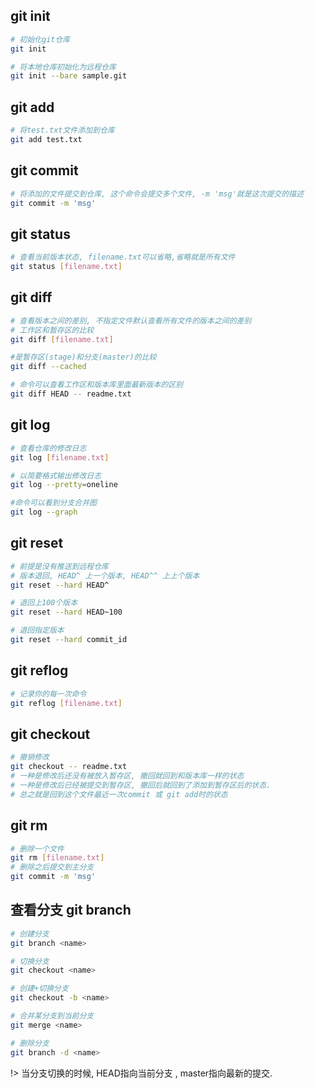 ## git init

```bash
# 初始化git仓库
git init

# 将本地仓库初始化为远程仓库
git init --bare sample.git
```

## git add

```bash
# 将test.txt文件添加到仓库
git add test.txt
```

## git commit

```bash
# 将添加的文件提交到仓库, 这个命令会提交多个文件, -m 'msg'就是这次提交的描述
git commit -m 'msg'
```

## git status

```bash
# 查看当前版本状态, filename.txt可以省略,省略就是所有文件
git status [filename.txt]
```

## git diff

```bash
# 查看版本之间的差别, 不指定文件默认查看所有文件的版本之间的差别
# 工作区和暂存区的比较
git diff [filename.txt]

#是暂存区(stage)和分支(master)的比较
git diff --cached

# 命令可以查看工作区和版本库里面最新版本的区别
git diff HEAD -- readme.txt
```

## git log 

```bash
# 查看仓库的修改日志
git log [filename.txt]

# 以简要格式输出修改日志
git log --pretty=oneline

#命令可以看到分支合并图
git log --graph
```

## git reset

```bash
# 前提是没有推送到远程仓库
# 版本退回, HEAD^ 上一个版本, HEAD^^ 上上个版本
git reset --hard HEAD^

# 退回上100个版本
git reset --hard HEAD~100

# 退回指定版本
git reset --hard commit_id
```

## git reflog

```bash
# 记录你的每一次命令
git reflog [filename.txt]
```

## git checkout

```bash
# 撤销修改
git checkout -- readme.txt
# 一种是修改后还没有被放入暂存区, 撤回就回到和版本库一样的状态
# 一种是修改后已经被提交到暂存区, 撤回后就回到了添加到暂存区后的状态.
# 总之就是回到这个文件最近一次commit 或 git add时的状态
```

## git rm

```bash
# 删除一个文件
git rm [filename.txt]
# 删除之后提交到主分支
git commit -m 'msg'
```

## 查看分支 git branch

```bash
# 创建分支
git branch <name>

# 切换分支
git checkout <name>

# 创建+切换分支
git checkout -b <name>

# 合并某分支到当前分支
git merge <name>

# 删除分支
git branch -d <name>
```

!> 当分支切换的时候, HEAD指向当前分支 , master指向最新的提交.
